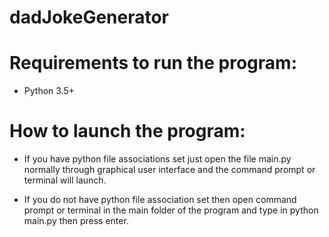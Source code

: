 # dadJokeGenerator
 
# Requirements to run the program:
-	Python 3.5+


# How to launch the program:
- If you have python file associations set just open the file main.py normally through graphical user interface and the command prompt or terminal will launch.

- If you do not have python file association set then open command prompt or terminal in the main folder of the program and type in python main.py then press enter.
